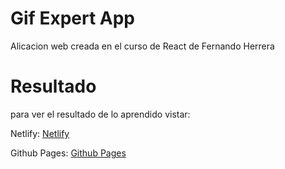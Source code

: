 # Gif Expert App

Alicacion web creada en el curso de React de Fernando Herrera


# Resultado

para ver el resultado de lo aprendido vistar:

Netlify: [Netlify]( https://git-expert-jrps.netlify.app/)

Github Pages: [Github Pages](https://jrpsdev.github.io/GifExpertApp/)